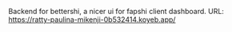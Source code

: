 Backend for bettershi, a nicer ui for fapshi client dashboard.
URL: https://ratty-paulina-mikenji-0b532414.koyeb.app/
